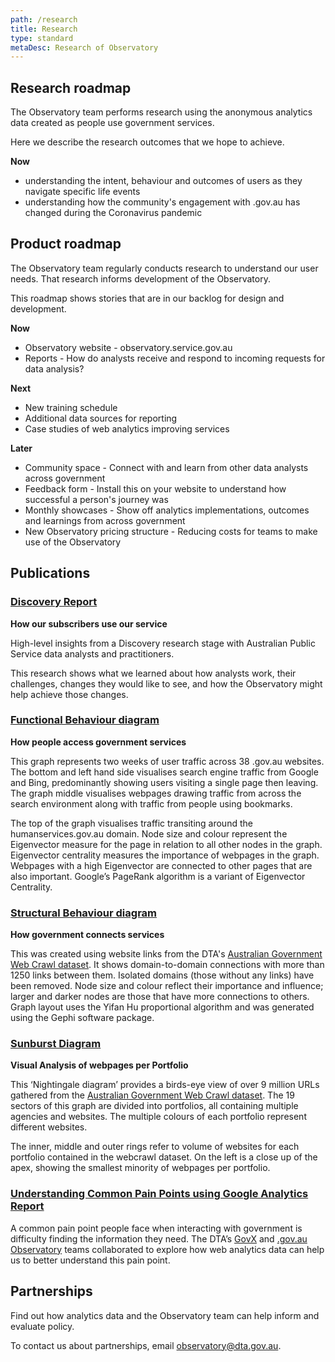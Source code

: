 ```yaml
---
path: /research
title: Research
type: standard
metaDesc: Research of Observatory
---
```


## Research roadmap

The Observatory team performs research using the anonymous analytics data
created as people use government services.

Here we describe the research outcomes that we hope to achieve.

**Now**

- understanding the intent, behaviour and outcomes of users as they navigate
  specific life events
- understanding how the community's engagement with .gov.au has changed during
  the Coronavirus pandemic

## Product roadmap

The Observatory team regularly conducts research to understand our user needs.
That research informs development of the Observatory.

This roadmap shows stories that are in our backlog for design and development.

**Now**

- Observatory website - observatory.service.gov.au
- Reports - How do analysts receive and respond to incoming requests for data
  analysis?

**Next**

- New training schedule
- Additional data sources for reporting
- Case studies of web analytics improving services

**Later**

- Community space - Connect with and learn from other data analysts across
  government
- Feedback form - Install this on your website to understand how successful a
  person's journey was
- Monthly showcases - Show off analytics implementations, outcomes and learnings
  from across government
- New Observatory pricing structure - Reducing costs for teams to make use of
  the Observatory

## Publications

### [Discovery Report](/gov-au-observatory_discovery_research_findings-report.pdf)

**How our subscribers use our service**

High-level insights from a Discovery research stage with Australian Public
Service data analysts and practitioners.

This research shows what we learned about how analysts work, their challenges,
changes they would like to see, and how the Observatory might help achieve those
changes.

### [Functional Behaviour diagram](/gov-au_observatory-funtional-behaviour.pdf)

**How people access government services**

This graph represents two weeks of user traffic across 38 .gov.au websites. The
bottom and left hand side visualises search engine traffic from Google and Bing,
predominantly showing users visiting a single page then leaving. The graph
middle visualises webpages drawing traffic from across the search environment
along with traffic from people using bookmarks.

The top of the graph visualises traffic transiting around the
humanservices.gov.au domain. Node size and colour represent the Eigenvector
measure for the page in relation to all other nodes in the graph. Eigenvector
centrality measures the importance of webpages in the graph. Webpages with a
high Eigenvector are connected to other pages that are also important. Google’s
PageRank algorithm is a variant of Eigenvector Centrality.

### [Structural Behaviour diagram](/gov-au_observatory-structural-behaviour.pdf)

**How government connects services**

This was created using website links from the DTA's
[Australian Government Web Crawl dataset](https://data.gov.au/dataset/ds-dga-99f43557-1d3d-40e7-bc0c-665a4275d625/details).
It shows domain-to-domain connections with more than 1250 links between them.
Isolated domains (those without any links) have been removed. Node size and
colour reflect their importance and influence; larger and darker nodes are those
that have more connections to others. Graph layout uses the Yifan Hu
proportional algorithm and was generated using the Gephi software package.

### [Sunburst Diagram](../../gov-au-observatory_webcrawl-sunburst.pdf)

**Visual Analysis of webpages per Portfolio**

This ‘Nightingale diagram’ provides a birds-eye view of over 9 million URLs
gathered from the
[Australian Government Web Crawl dataset](https://data.gov.au/dataset/ds-dga-99f43557-1d3d-40e7-bc0c-665a4275d625/details).
The 19 sectors of this graph are divided into portfolios, all containing
multiple agencies and websites. The multiple colours of each portfolio represent
different websites.

The inner, middle and outer rings refer to volume of websites for each portfolio
contained in the webcrawl dataset. On the left is a close up of the apex,
showing the smallest minority of webpages per portfolio.

### [Understanding Common Pain Points using Google Analytics Report](../../understanding-the-common-pain-points-using-web-analytics.pdf)

A common pain point people face when interacting with government is difficulty
finding the information they need. The DTA’s
[GovX](https://www.dta.gov.au/our-projects/govx) and
[.gov.au Observatory](https://observatory.service.gov.au) teams collaborated to
explore how web analytics data can help us to better understand this pain point.

## Partnerships

Find out how analytics data and the Observatory team can help inform and
evaluate policy.

To contact us about partnerships, email
[observatory@dta.gov.au](mailto:observatory@dta.gov.au).
